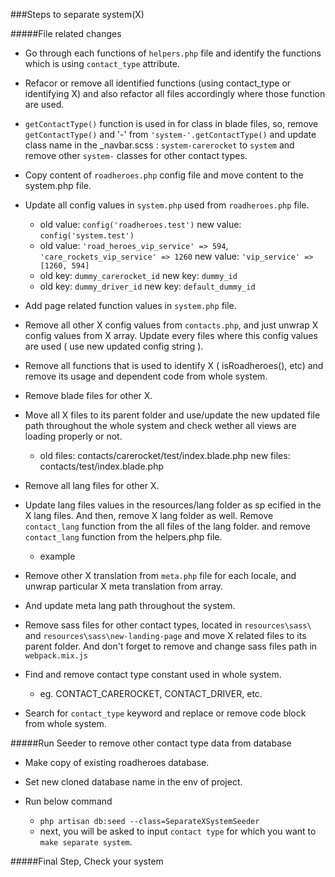 ###Steps to separate system(X)

#####File related changes
- Go through each functions of `helpers.php` file and identify the functions which is using `contact_type` attribute.

- Refacor or remove all identified functions (using contact_type or identifying X) and also refactor all files accordingly where those function are used.

- `getContactType()` function is used in for class in blade files,
so, remove `getContactType()` and '-' from `'system-'.getContactType()` and update class name in the _navbar.scss : `system-carerocket` to `system` and remove other `system-` classes for other contact types.

- Copy content of `roadheroes.php` config file and move content to the system.php file. 

- Update all config values in `system.php` used from `roadheroes.php` file.
    - old value: `config('roadheroes.test')`
      new value: `config('system.test')`  
    - old value: `'road_heroes_vip_service' => 594`, `'care_rockets_vip_service' => 1260`
      new value: `'vip_service' => [1260, 594]`
    - old key: `dummy_carerocket_id`
      new key: `dummy_id`
    - old key: `dummy_driver_id`
      new key: `default_dummy_id`

- Add page related function values in `system.php` file.

- Remove all other X config values from `contacts.php`, and just unwrap X config values from X array. Update every files where this config values are used ( use new updated config string ).

- Remove all functions that is used to identify X ( isRoadheroes(), etc) and remove its usage and dependent code from whole system.

- Remove blade files for other X.

- Move all X files to its parent folder and use/update the new updated file path throughout the whole system and check wether all views are loading properly or not.
    - old files: contacts/carerocket/test/index.blade.php
      new files: contacts/test/index.blade.php

- Remove all lang files for other X.

- Update lang files values in the resources/lang folder as sp ecified in the X lang files. And then, remove X lang folder as well. Remove `contact_lang` function from the all files of the lang folder. and remove `contact_lang` function from the helpers.php file.
    - example

- Remove other X translation from `meta.php` file for each locale, and unwrap particular X meta translation from array. 

- And update meta lang path throughout the system.

- Remove sass files for other contact types, located in `resources\sass\` and `resources\sass\new-landing-page` and move X related files to its parent folder. And don't forget to remove and change sass files path in `webpack.mix.js`

- Find and remove contact type constant used in whole system.
  - eg. CONTACT_CAREROCKET, CONTACT_DRIVER, etc.

- Search for `contact_type` keyword and replace or remove code block from whole system.




#####Run Seeder to remove other contact type data from database
- Make copy of existing roadheroes database.

- Set new cloned database name in the env of project.

- Run below command
  - `php artisan db:seed --class=SeparateXSystemSeeder`
  - next, you will be asked to input `contact type` for which you want to `make separate system`.




#####Final Step, Check your system
